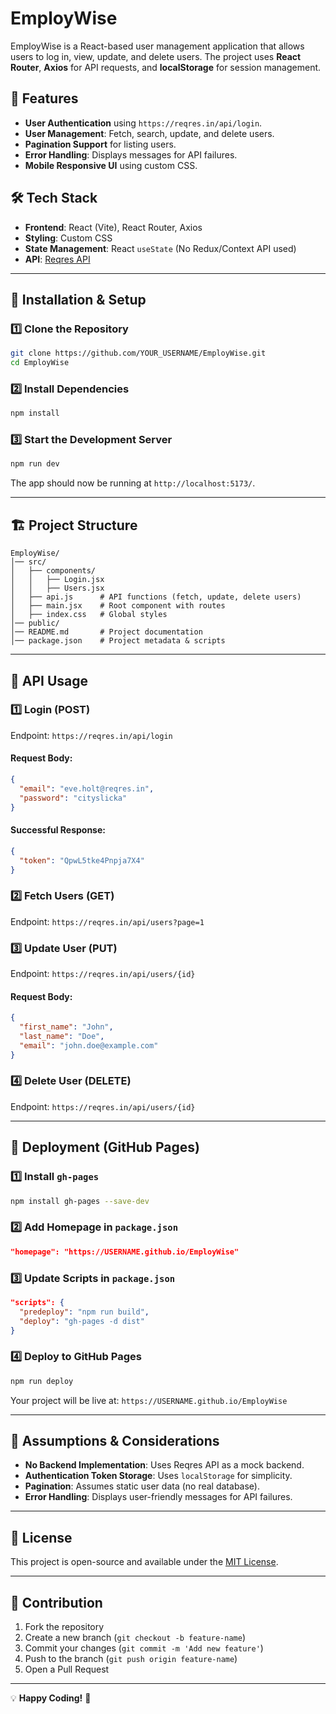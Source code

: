 # EmployWise

EmployWise is a React-based user management application that allows users to log in, view, update, and delete users. The project uses **React Router**, **Axios** for API requests, and **localStorage** for session management.

## 🚀 Features
- **User Authentication** using `https://reqres.in/api/login`.
- **User Management**: Fetch, search, update, and delete users.
- **Pagination Support** for listing users.
- **Error Handling**: Displays messages for API failures.
- **Mobile Responsive UI** using custom CSS.

## 🛠 Tech Stack
- **Frontend**: React (Vite), React Router, Axios
- **Styling**: Custom CSS
- **State Management**: React `useState` (No Redux/Context API used)
- **API**: [Reqres API](https://reqres.in/)

---

## 🔧 Installation & Setup

### 1️⃣ Clone the Repository
```sh
git clone https://github.com/YOUR_USERNAME/EmployWise.git
cd EmployWise
```

### 2️⃣ Install Dependencies
```sh
npm install
```

### 3️⃣ Start the Development Server
```sh
npm run dev
```
The app should now be running at `http://localhost:5173/`.

---

## 🏗 Project Structure
```
EmployWise/
│── src/
│   ├── components/
│   │   ├── Login.jsx
│   │   ├── Users.jsx
│   ├── api.js      # API functions (fetch, update, delete users)
│   ├── main.jsx    # Root component with routes
│   ├── index.css   # Global styles
│── public/
│── README.md       # Project documentation
│── package.json    # Project metadata & scripts
```

---

## 📡 API Usage

### 1️⃣ **Login** (POST)
Endpoint: `https://reqres.in/api/login`
#### Request Body:
```json
{
  "email": "eve.holt@reqres.in",
  "password": "cityslicka"
}
```
#### Successful Response:
```json
{
  "token": "QpwL5tke4Pnpja7X4"
}
```

### 2️⃣ **Fetch Users** (GET)
Endpoint: `https://reqres.in/api/users?page=1`

### 3️⃣ **Update User** (PUT)
Endpoint: `https://reqres.in/api/users/{id}`
#### Request Body:
```json
{
  "first_name": "John",
  "last_name": "Doe",
  "email": "john.doe@example.com"
}
```

### 4️⃣ **Delete User** (DELETE)
Endpoint: `https://reqres.in/api/users/{id}`

---

## 🚀 Deployment (GitHub Pages)

### 1️⃣ Install `gh-pages`
```sh
npm install gh-pages --save-dev
```

### 2️⃣ Add Homepage in `package.json`
```json
"homepage": "https://USERNAME.github.io/EmployWise"
```

### 3️⃣ Update Scripts in `package.json`
```json
"scripts": {
  "predeploy": "npm run build",
  "deploy": "gh-pages -d dist"
}
```

### 4️⃣ Deploy to GitHub Pages
```sh
npm run deploy
```
Your project will be live at: `https://USERNAME.github.io/EmployWise`

---

## 📌 Assumptions & Considerations
- **No Backend Implementation**: Uses Reqres API as a mock backend.
- **Authentication Token Storage**: Uses `localStorage` for simplicity.
- **Pagination**: Assumes static user data (no real database).
- **Error Handling**: Displays user-friendly messages for API failures.

---

## 📄 License
This project is open-source and available under the [MIT License](LICENSE).

---

## 🤝 Contribution
1. Fork the repository
2. Create a new branch (`git checkout -b feature-name`)
3. Commit your changes (`git commit -m 'Add new feature'`)
4. Push to the branch (`git push origin feature-name`)
5. Open a Pull Request

---

💡 **Happy Coding!** 🚀

